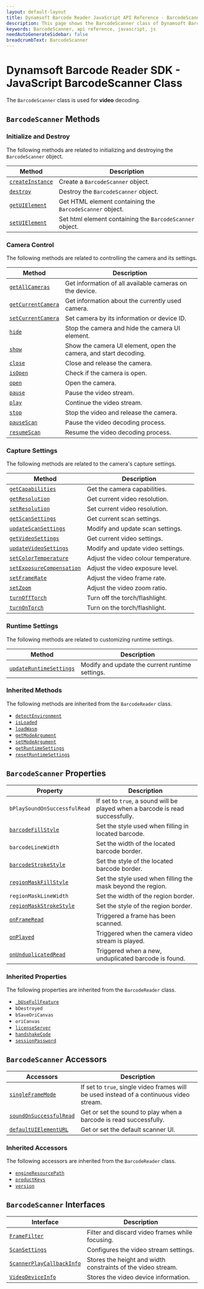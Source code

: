 ```yaml
---
layout: default-layout
title: Dynamsoft Barcode Reader JavaScript API Reference - BarcodeScanner
description: This page shows the BarcodeScanner class of Dynamsoft Barcode Reader JavaScript SDK.
keywords: BarcodeScanner, api reference, javascript, js
needAutoGenerateSidebar: false
breadcrumbText: BarcodeScanner
---
```



# Dynamsoft Barcode Reader SDK - JavaScript BarcodeScanner Class

The `BarcodeScanner` class is used for **video** decoding.

## `BarcodeScanner` Methods

### Initialize and Destroy

The following methods are related to initializing and destroying the `BarcodeScanner` object.

| Method               | Description |
|----------------------|-------------|
| [`createInstance`](methods/initialize-and-destroy.md#createinstance) | Create a  `BarcodeScanner` object. |
| [`destroy`](methods/initialize-and-destroy.md#destroy) | Destroy the `BarcodeScanner` object. |
| [`getUIElement`](methods/initialize-and-destroy.md#getuielement) | Get HTML element containing the `BarcodeScanner` object. |
| [`setUIElement`](methods/initialize-and-destroy.md#setuielement) | Set html element containing the `BarcodeScanner` object. |

### Camera Control

The following methods are related to controlling the camera and its settings.

| Method               | Description |
|----------------------|-------------|
| [`getAllCameras`](methods/camera-controls.md#getallcameras) | Get information of all available cameras on the device. |
| [`getCurrentCamera`](methods/camera-controls.md#getcurrentcamera) | Get information about the currently used camera. |
| [`setCurrentCamera`](methods/camera-controls.md#setcurrentcamera) | Set camera by its information or device ID. |
| [`hide`](methods/camera-controls.md#hide) | Stop the camera and hide the camera UI element. |
| [`show`](methods/camera-controls.md#show) | Show the camera UI element, open the camera, and start decoding. |
| [`close`](methods/camera-controls.md#close) | Close and release the camera. |
| [`isOpen`](methods/camera-controls.md#isopen) | Check if the camera is open. |
| [`open`](methods/camera-controls.md#open) | Open the camera. |
| [`pause`](methods/camera-controls.md#pause) | Pause the video stream. |
| [`play`](methods/camera-controls.md#play) | Continue the video stream. |
| [`stop`](methods/camera-controls.md#stop) | Stop the video and release the camera. |
| [`pauseScan`](methods/camera-controls.md#pausescan) | Pause the video decoding process. |
| [`resumeScan`](methods/camera-controls.md#resumescan) | Resume the video decoding process. |

### Capture Settings

The following methods are related to the camera's capture settings.

| Method               | Description |
|----------------------|-------------|
| [`getCapabilities`](methods/capture-settings.md#getcapabilities) | Get the camera capabilities. |
| [`getResolution`](methods/capture-settings.md#getresolution) | Get current video resolution. |
| [`setResolution`](methods/capture-settings.md#setresolution) | Set current video resolution. |
| [`getScanSettings`](methods/capture-settings.md#getscansettings) | Get current scan settings. |
| [`updateScanSettings`](methods/capture-settings.md#updatescansettings) | Modify and update scan settings. |
| [`getVideoSettings`](methods/capture-settings.md#getvideosettings) | Get current video settings. |
| [`updateVideoSettings`](methods/capture-settings.md#updatevideosettings) | Modify and update video settings. |
| [`setColorTemperature`](methods/capture-settings.md#setcolortemperature) | Adjust the video colour temperature. |
| [`setExposureCompensation`](methods/capture-settings.md#setexposurecompensation) | Adjust the video exposure level. |
| [`setFrameRate`](methods/capture-settings.md#setframerate) | Adjust the video frame rate. |
| [`setZoom`](methods/capture-settings.md#setzoom) | Adjust the video zoom ratio. |
| [`turnOffTorch`](methods/capture-settings.md#turnofftorch) | Turn off the torch/flashlight. |
| [`turnOnTorch`](methods/capture-settings.md#turnontorch) | Turn on the torch/flashlight. |

### Runtime Settings

The following methods are related to customizing runtime settings.

| Method               | Description |
|----------------------|-------------|
| [`updateRuntimeSettings`](methods/runtime-settings.md#updateruntimesettings.md) | Modify and update the current runtime settings. |


### Inherited Methods

The following methods are inherited from the `BarcodeReader` class. 

* [`detectEnvironment`](../BarcodeReader/methods/initialize-and-destroy.md#detectenvironment) 
* [`isLoaded`](../BarcodeReader/methods/initialize-and-destroy.md#isloaded)
* [`loadWasm`](../BarcodeReader/methods/initialize-and-destroy.md#loadwasm)
* [`getModeArgument`](../BarcodeReader/methods/parameter-and-runtime-settings.md#getmodeargument) 
* [`setModeArgument`](../BarcodeReader/methods/parameter-and-runtime-settings.md#setmodeargument) 
* [`getRuntimeSettings`](../BarcodeReader/methods/parameter-and-runtime-settings.md#getruntimesettings) 
* [`resetRuntimeSettings`](../BarcodeReader/methods/parameter-and-runtime-settings.md#resetruntimesettings)

## `BarcodeScanner` Properties

| Property             | Description |
|----------------------|-------------|
| `bPlaySoundOnSuccessfulRead` | If set to `true`, a sound will be played when a barcode is read successfully. |
| [`barcodeFillStyle`](properties.md#barcodefillstyle) | Set the style used when filling in located barcode. | 
| `barcodeLineWidth` | Set the width of the located barcode border. | 
| [`barcodeStrokeStyle`](properties.md#barcodestrokestyle) | Set the style of the located barcode border. | 
| [`regionMaskFillStyle`](properties.md#regionmaskfillstyle) | Set the style used when filling the mask beyond the region. | 
| `regionMaskLineWidth` | Set the width of the region border. | 
| [`regionMaskStrokeStyle`](properties.md#regionmaskstrokestyle) | Set the style of the region border. | 
| [`onFrameRead`](properties.md#onframeread) | Triggered a frame has been scanned. | 
| [`onPlayed`](properties.md#onplayed) | Triggered when the camera video stream is played. | 
| [`onUnduplicatedRead`](properties.md#onunduplicatedread) | Triggered when a new, unduplicated barcode is found. | 

### Inherited Properties

The following properties are inherited from the `BarcodeReader` class.

* [`_bUseFullFeature`](../BarcodeReader/properties.md#_busefullfeature)  
* `bDestroyed`
* `bSaveOriCanvas`
* `oriCanvas`
* [`licenseServer`](../BarcodeReader/properties.md#licenseServer)
* [`handshakeCode`](../BarcodeReader/properties.md#handshakeCode)
* [`sessionPassword`](../BarcodeReader/properties.md#sessionPassword)

## `BarcodeScanner` Accessors

| Accessors            | Description |
|----------------------|-------------|
| [`singleFrameMode`](accessors.md#singleframemode) | If set to `true`, single video frames will be used instead of a continuous video stream. | 
| [`soundOnSuccessfulRead`](accessors.md#soundonsuccessfulread) | Get or set the sound to play when a barcode is read successfully. | 
| [`defaultUIElementURL`](accessors.md#defaultuielementurl) | Get or set the default scanner UI. | 

### Inherited Accessors

The following accessors are inherited from the `BarcodeReader` class.

* [`engineResourcePath`](../BarcodeReader/accessors.md#engineresourcepath) 
* [`productKeys`](../BarcodeReader/accessors.md#productkeys) 
* [`version`](../BarcodeReader/accessors.md#version)

## `BarcodeScanner` Interfaces

| Interface            | Description |
|----------------------|-------------|
| [`FrameFilter`](interfaces.md#framefilter) | Filter and discard video frames while focusing. |
| [`ScanSettings`](interfaces.md#scansettings) | Configures the video stream settings. |
| [`ScannerPlayCallbackInfo`](interfaces.md#scannerplaycallbackinfo) | Stores the height and width constraints of the video stream. |
| [`VideoDeviceInfo`](interfaces.md#videodeviceinfo) | Stores the video device information. | 
